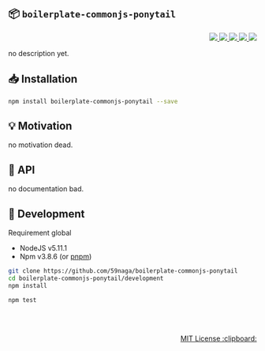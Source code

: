 :package: `boilerplate-commonjs-ponytail`
---
<p align="right">
  <a href="https://npmjs.org/package/boilerplate-commonjs-ponytail">
    <img src="https://img.shields.io/npm/v/boilerplate-commonjs-ponytail.svg?style=flat-square">
  </a>
  <a href="https://travis-ci.org/59naga/boilerplate-commonjs-ponytail">
    <img src="http://img.shields.io/travis/59naga/boilerplate-commonjs-ponytail.svg?style=flat-square">
  </a>
  <a href="https://codeclimate.com/github/59naga/boilerplate-commonjs-ponytail/coverage">
    <img src="https://img.shields.io/codeclimate/github/59naga/boilerplate-commonjs-ponytail.svg?style=flat-square">
  </a>
  <a href="https://codeclimate.com/github/59naga/boilerplate-commonjs-ponytail">
    <img src="https://img.shields.io/codeclimate/coverage/github/59naga/boilerplate-commonjs-ponytail.svg?style=flat-square">
  </a>
  <a href="https://gemnasium.com/59naga/boilerplate-commonjs-ponytail">
    <img src="https://img.shields.io/gemnasium/59naga/boilerplate-commonjs-ponytail.svg?style=flat-square">
  </a>
</p>

no description yet.

:inbox_tray: Installation
---
```bash
npm install boilerplate-commonjs-ponytail --save
```

:bulb: Motivation
---
no motivation dead.

:scroll: API
---
no documentation bad.

:wrench: Development
---
Requirement global
* NodeJS v5.11.1
* Npm v3.8.6 (or [pnpm](https://github.com/rstacruz/pnpm))

```bash
git clone https://github.com/59naga/boilerplate-commonjs-ponytail
cd boilerplate-commonjs-ponytail/development
npm install

npm test
```

<br><br>
<p align="right">
  <a href="http://59naga.mit-license.org/">
    MIT License :clipboard:
  </a>
</p>
